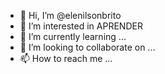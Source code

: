 - 👋 Hi, I’m @elenilsonbrito
- 👀 I’m interested in  APRENDER
- 🌱 I’m currently learning ...
- 💞️ I’m looking to collaborate on ...
- 📫 How to reach me ...

<!---
elenilsonbrito/elenilsonbrito is a ✨ special ✨ repository because its `README.md` (this file) appears on your GitHub profile.
You can click the Preview link to take a look at your changes.
--->
